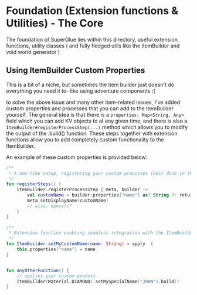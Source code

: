 # Foundation (Extension functions & Utilities) - The Core
The foundation of SuperGlue lies within this directory, useful extension functions, utility classes
( and fully fledged utils like the ItemBuilder and void world generator )

## Using ItemBuilder Custom Properties
This is a bit of a niche, but sometimes the item builder just doesn't do everything you need it to- like using adventure components :(

to solve the above issue and many other item-related issues, I've added custom properties and processes that you can add to the ItemBuilder yourself.
The general idea is that there is a `properties: Map<String, Any>` field which you can add KV objects to at any given time, 
and there is also a `ItemBuilder#registerProcessStep(...)` method which allows you to modify the output of the .build() function.
These steps together with extension functions allow you to add completely custom functionality to the ItemBuilder.

An example of these custom properties is provided below:
```kt
/**
 * A one-time setup, registering your custom processes (best done in the onEnable)
 */
fun registerSteps() {
    ItemBuilder.registerProcessStep { meta, builder ->
        val customName = builder.properties["name"] as? String ?: return@registerProcessStep
        meta.setDisplayName(customName)
        // also, dance()?
    }
}

/**
 * Extension function enabling seamless integration with the ItemBuilder.
 */
fun ItemBuilder.setMyCustomName(name: String) = apply  {
    this.properties["name"] = name
}


fun anyOtherFunction() {
    // applies your custom process
    ItemBuilder(Material.DIAMOND).setMySpecialName("JOHN").build()
}
```